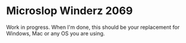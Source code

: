 # Microslop Winderz 2069
Work in progress.
When I'm done, this should be your replacement for Windows, Mac or any OS you are using.
